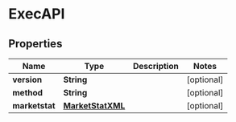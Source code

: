 
# ExecAPI

## Properties
Name | Type | Description | Notes
------------ | ------------- | ------------- | -------------
**version** | **String** |  |  [optional]
**method** | **String** |  |  [optional]
**marketstat** | [**MarketStatXML**](MarketStatXML.md) |  |  [optional]




